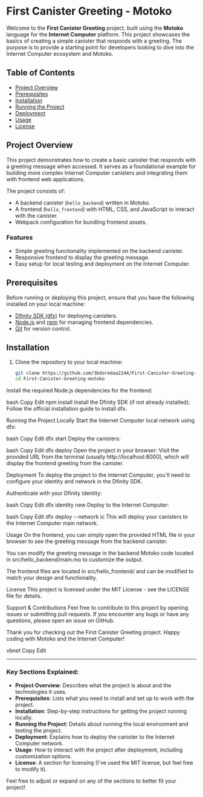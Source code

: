 # First Canister Greeting - Motoko

Welcome to the **First Canister Greeting** project, built using the **Motoko** language for the **Internet Computer** platform. This project showcases the basics of creating a simple canister that responds with a greeting. The purpose is to provide a starting point for developers looking to dive into the Internet Computer ecosystem and Motoko.

## Table of Contents

- [Project Overview](#project-overview)
- [Prerequisites](#prerequisites)
- [Installation](#installation)
- [Running the Project](#running-the-project)
- [Deployment](#deployment)
- [Usage](#usage)
- [License](#license)

## Project Overview

This project demonstrates how to create a basic canister that responds with a greeting message when accessed. It serves as a foundational example for building more complex Internet Computer canisters and integrating them with frontend web applications.

The project consists of:
- A backend canister (`hello_backend`) written in Motoko.
- A frontend (`hello_frontend`) with HTML, CSS, and JavaScript to interact with the canister.
- Webpack configuration for bundling frontend assets.

### Features
- Simple greeting functionality implemented on the backend canister.
- Responsive frontend to display the greeting message.
- Easy setup for local testing and deployment on the Internet Computer.

## Prerequisites

Before running or deploying this project, ensure that you have the following installed on your local machine:

- [Dfinity SDK (dfx)](https://sdk.dfinity.org/docs/developers-guide/install-upgrade-remove.html) for deploying canisters.
- [Node.js](https://nodejs.org/) and [npm](https://www.npmjs.com/) for managing frontend dependencies.
- [Git](https://git-scm.com/) for version control.

## Installation

1. Clone the repository to your local machine:
   ```bash
   git clone https://github.com/3bdoredaa2244/First-Canister-Greeting-motoko.git
   cd First-Canister-Greeting-motoko
Install the required Node.js dependencies for the frontend:

bash
Copy
Edit
npm install
Install the Dfinity SDK (if not already installed): Follow the official installation guide to install dfx.

Running the Project Locally
Start the Internet Computer local network using dfx:

bash
Copy
Edit
dfx start
Deploy the canisters:

bash
Copy
Edit
dfx deploy
Open the project in your browser: Visit the provided URL from the terminal (usually http://localhost:8000), which will display the frontend greeting from the canister.

Deployment
To deploy the project to the Internet Computer, you'll need to configure your identity and network in the Dfinity SDK.

Authenticate with your Dfinity identity:

bash
Copy
Edit
dfx identity new <identity-name>
Deploy to the Internet Computer:

bash
Copy
Edit
dfx deploy --network ic
This will deploy your canisters to the Internet Computer main network.

Usage
On the frontend, you can simply open the provided HTML file in your browser to see the greeting message from the backend canister.

You can modify the greeting message in the backend Motoko code located in src/hello_backend/main.mo to customize the output.

The frontend files are located in src/hello_frontend/ and can be modified to match your design and functionality.

License
This project is licensed under the MIT License - see the LICENSE file for details.

Support & Contributions
Feel free to contribute to this project by opening issues or submitting pull requests. If you encounter any bugs or have any questions, please open an issue on GitHub.

Thank you for checking out the First Canister Greeting project. Happy coding with Motoko and the Internet Computer!

vbnet
Copy
Edit

---

### Key Sections Explained:
- **Project Overview**: Describes what the project is about and the technologies it uses.
- **Prerequisites**: Lists what you need to install and set up to work with the project.
- **Installation**: Step-by-step instructions for getting the project running locally.
- **Running the Project**: Details about running the local environment and testing the project.
- **Deployment**: Explains how to deploy the canister to the Internet Computer network.
- **Usage**: How to interact with the project after deployment, including customization options.
- **License**: A section for licensing (I've used the MIT license, but feel free to modify it).

Feel free to adjust or expand on any of the sections to better fit your project!

